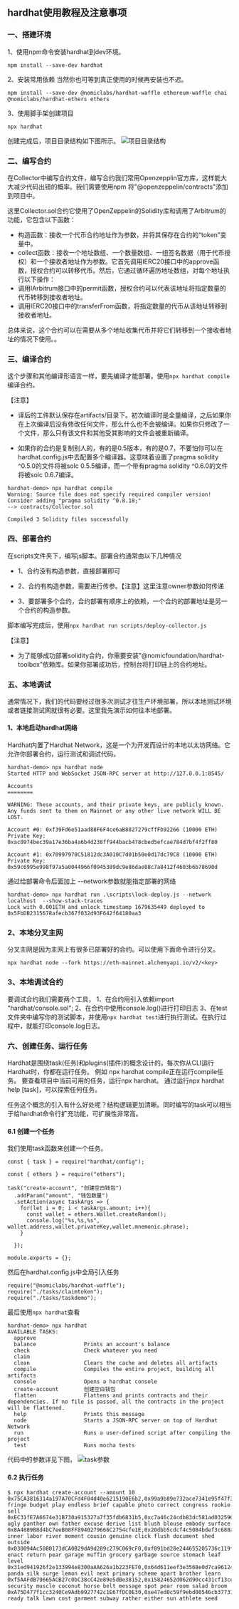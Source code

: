 ## hardhat使用教程及注意事项

### 一、搭建环境
1、使用npm命令安装hardhat到dev环境。
```
npm install --save-dev hardhat
```
2、安装常用依赖
当然你也可等到真正使用的时候再安装也不迟。
```
npm install --save-dev @nomiclabs/hardhat-waffle ethereum-waffle chai @nomiclabs/hardhat-ethers ethers
```
3、使用脚手架创建项目
```
npx hardhat
```
创建完成后，项目目录结构如下图所示。
![项目目录结构](./screenshot/project_dictory.png)

### 二、编写合约
在Collector中编写合约文件，编写合约我们常用Openzepplin官方库，这样能大大减少代码出错的概率。我们需要使用npm
将"@openzeppelin/contracts"添加到项目中。 

这里Collector.sol合约它使用了OpenZeppelin的Solidity库和调用了Arbitrum的功能，它包含以下函数：

- 构造函数：接收一个代币合约地址作为参数，并将其保存在合约的“token”变量中。
- collect函数：接收一个地址数组、一个数量数组、一组签名数据（用于代币授权）和一个接收者地址作为参数。它首先调用IERC20接口中的approve函数，授权合约可以转移代币。然后，它通过循环遍历地址数组，对每个地址执行以下操作：
- 调用IArbitrum接口中的permit函数，授权合约可以代表该地址将指定数量的代币转移到接收者地址。
- 调用IERC20接口中的transferFrom函数，将指定数量的代币从该地址转移到接收者地址。

总体来说，这个合约可以在需要从多个地址收集代币并将它们转移到一个接收者地址的情况下使用。。

### 三、编译合约
这个步骤和其他编译形语言一样，要先编译才能部署。使用`npx hardhat compile `编译合约。

【注意】
- 译后的工件默认保存在artifacts/目录下。初次编译时是全量编译，之后如果你在上次编译后没有修改任何文件，那么什么也不会被编译。如果你只修改了一个文件，那么只有该文件和其他受其影响的文件会被重新编译。

- 如果你的合约是复制别人的，有的是0.5版本，有的是0.7，不要怕你可以在hardhat.config.js中去配置多个编译器。这意味着设置了pragma solidity ^0.5.0的文件将被solc 0.5.5编译，而一个带有pragma solidity ^0.6.0的文件将被solc 0.6.7编译。
```
hardhat-demo> npx hardhat compile 
Warning: Source file does not specify required compiler version! Consider adding "pragma solidity ^0.8.18;"
--> contracts/Collector.sol

Compiled 3 Solidity files successfully
```

### 四、部署合约
在scripts文件夹下，编写js脚本。部署合约通常由以下几种情况

- 1、合约没有构造参数，直接部署即可

- 2、合约有构造参数，需要进行传参。【注意】这里注意owner参数如何传递

- 3、要部署多个合约，合约部署有顺序上的依赖，一个合约的部署地址是另一个合约的构造参数。

脚本编写完成后，使用`npx hardhat run scripts/deploy-collector.js`

【注意】
- 为了能够成功部署solidity合约，你需要安装"@nomicfoundation/hardhat-toolbox"依赖库。如果你部署成功后，控制台将打印链上的合约地址。

### 五、本地调试
通常情况下，我们的代码要经过很多次测试才往生产环境部署，所以本地测试环境或者链接测试网就很有必要。这里我先演示如何往本地部署。

#### 1、本地启动hardhat网络

Hardhat内置了Hardhat Network，这是一个为开发而设计的本地以太坊网络。它允许你部署合约，运行测试和调试代码。
```
hardhat-demo> npx hardhat node
Started HTTP and WebSocket JSON-RPC server at http://127.0.0.1:8545/

Accounts
========

WARNING: These accounts, and their private keys, are publicly known.
Any funds sent to them on Mainnet or any other live network WILL BE LOST.

Account #0: 0xf39Fd6e51aad88F6F4ce6aB8827279cffFb92266 (10000 ETH)
Private Key: 0xac0974bec39a17e36ba4a6b4d238ff944bacb478cbed5efcae784d7bf4f2ff80

Account #1: 0x70997970C51812dc3A010C7d01b50e0d17dc79C8 (10000 ETH)
Private Key: 0x59c6995e998f97a5a0044966f0945389dc9e86dae88c7a8412f4603b6b78690d
```
通过给部署命令后面加上 --network参数就能指定部署的网络
```
hardhat-demo> npx hardhat run .\scripts\lock-deploy.js --network localhost  --show-stack-traces
Lock with 0.001ETH and unlock timestamp 1679635449 deployed to 0x5FbDB2315678afecb367f032d93F642f64180aa3
```

### 2、本地分叉主网
分叉主网是因为主网上有很多已部署好的合约。可以使用下面命令进行分叉。
```
npx hardhat node --fork https://eth-mainnet.alchemyapi.io/v2/<key>
```

### 3、本地调试合约
要调试合约我们需要两个工具，
1、在合约用引入依赖import "hardhat/console.sol";
2、在合约中使用console.log()进行打印日志
3、在test文件夹中编写你的测试脚本，并使用`npx hardhat test`进行执行测试。在执行过程中，就能打印console.log日志。

### 六、创建任务、运行任务
Hardhat是围绕task(任务)和plugins(插件)的概念设计的。每次你从CLI运行Hardhat时，你都在运行任务。 
例如 npx hardhat compile正在运行compile任务。 要查看项目中当前可用的任务，运行npx hardhat。 
通过运行npx hardhat help [task]，可以探索任何任务。

任务这个概念的引入有什么好处呢？结构逻辑更加清晰。同时编写的task可以相当于给hardhat命令行扩充功能，可扩展性非常高。

#### 6.1 创建一个任务
我们使用task函数来创建一个任务。
```
const { task } = require("hardhat/config");

const { ethers } = require("ethers");

task("create-account", "创建空白钱包")
  .addParam("amount", "钱包数量")
  .setAction(async taskArgs => {
    for(let i = 0; i < taskArgs.amount; i++){
      const wallet = ethers.Wallet.createRandom();
      console.log("%s,%s,%s", wallet.address,wallet.privateKey,wallet.mnemonic.phrase);
    }

  });

module.exports = {};
```
然后在hardhat.config.js中全局引入任务
```
require("@nomiclabs/hardhat-waffle");
require("./tasks/claimtoken");
require("./tasks/taskdemo");
```
最后使用`npx hardhat`查看
```
hardhat-demo> npx hardhat
AVAILABLE TASKS:
  approve
  balance               Prints an account's balance
  check                 Check whatever you need
  claim
  clean                 Clears the cache and deletes all artifacts
  compile               Compiles the entire project, building all artifacts
  console               Opens a hardhat console
  create-account        创建空白钱包
  flatten               Flattens and prints contracts and their dependencies. If no file is passed, all the contracts in the project will be flattened.
  help                  Prints this message
  node                  Starts a JSON-RPC server on top of Hardhat Network
  run                   Runs a user-defined script after compiling the project
  test                  Runs mocha tests
```
代码中的参数详见下图，
![task参数](./screenshot/task%E5%8F%82%E6%95%B0%E8%AF%A6%E8%A7%A3.png)
#### 6.2 执行任务
```
$ npx hardhat create-account --amount 10
0x75CA3816314a197A70CFd4F04d40e6215190E6b2,0x99a9b89e732ace7341e95f47f3de8aa985af0ea42370f6717d6fc02d4cd1df5c,thunder fringe budget play endless brief capable photo correct congress rookie sell
0xEC31fE7A6674e31B730a915327a7f35fdb6831b5,0xc7a46c24cdb83dc581ad032596e5e77e6ebc88a55abfbcde3d24dd0197b2a4f0,quality ugly panther own father excuse derive list blush blouse embody surface
0x8A4889B8d4bC7eeB08FF8940279666C2754cfe1E,0x20dbb5cdcf4c5084bdef3c688a962b6aa381e5d10698cf9632f369e645dbdbac,report inner labor river moment cousin genuine click flush document shed outside
0x030094Ac5080173dCA0B29dA9d289c279C069cF0,0xf091bd28e244655205736c119ff1ec7f5d11f1406a13ad4a024490963c758b40,ceiling enact return pear garage muffin grocery garbage source stomach leaf level
0x31ed941926f2e133994e8300aAA626a1b223FE70,0x64d611eef3e3568e0d7ca96124f0bcf21cf2314cbd45087258f09e3a2948f5bd,acid panda silk surge lemon evil next primary scheme apart brother learn
0xf5AAFdB79665ACB27c0bC38cC42e89e5dBe38152,0x15824652d062d90cc431cf13ced0e904d325bb8c70c14accb29b24f4b0d002f1,cotton security muscle coconut horse belt message spot pear room salad broom
0xA75D477f1cc3240Ce9Adb9927742c1E67fDC0E30,0xe47ed0c59f9ebd00546cb377371f081f59147715a988a0b5cc4e3e9804e48641,split ready talk lawn cost garment subway rather either sun athlete seed
```
